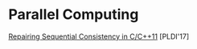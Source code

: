 # Parallel Computing

[Repairing Sequential Consistency in
C/C++11](https://plv.mpi-sws.org/scfix/full.pdf) [PLDI'17]
